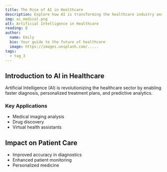 ```yaml
---
title: The Rise of AI in Healthcare
description: Explore how AI is transforming the healthcare industry and improving patient outcomes.
img: ai_medical.png
alt: Artificial Intelligence in Healthcare
reading: 8
author:
  name: Emily
  bio: Your guide to the future of healthcare
  image: https://images.unsplash.com/.....
tags:
  - tag_3
---
```


## Introduction to AI in Healthcare

Artificial Intelligence (AI) is revolutionizing the healthcare sector by enabling faster diagnosis, personalized treatment plans, and predictive analytics.

### Key Applications

- Medical imaging analysis
- Drug discovery
- Virtual health assistants

## Impact on Patient Care

- Improved accuracy in diagnostics
- Enhanced patient monitoring
- Personalized medicine
